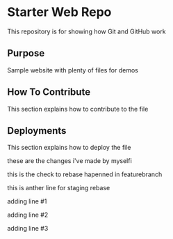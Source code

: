 # Starter Web Repo

This repository is for showing how Git and GitHub work

## Purpose

Sample website with plenty of files for demos

## How To Contribute

This section explains how to contribute to the file

## Deployments

This section explains how to deploy the file

these are the changes i've made by myselfi

this is the check to rebase hapenned in featurebranch

this is anther line for staging rebase

adding line #1

adding line #2

adding line #3
